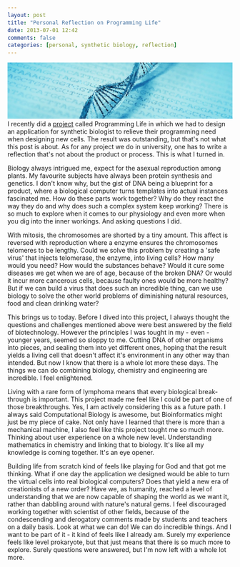 ```yaml
---
layout: post
title: "Personal Reflection on Programming Life"
date: 2013-07-01 12:42
comments: false
categories: [personal, synthetic biology, reflection]
---
```

![](/images/headers/blurrydna.png)
I recently did a [project](http://djdex.net/sb) called Programming Life in which we had to design an application for synthetic biologist to relieve their programming need when designing new cells. The result was outstanding, but that's not what this post is about. As for any project we do in university, one has to write a reflection that's not about the product or process. This is what I turned in.

<!-- more -->

Biology always intrigued me, expect for the asexual reproduction among plants. My favourite subjects have always been protein synthesis and genetics. I don't know why, but the gist of DNA being a blueprint for a product, where a biological computer turns templates into actual instances fascinated me. How do these parts work together? Why do they react the way they do and why does such a complex system keep working? There is so much to explore when it comes to our physiology and even more when you dig into the inner workings. And asking questions I did.

With mitosis, the chromosomes are shorted by a tiny amount. This affect is reversed with reproduction where a enzyme ensures the chromosomes telomeres to be lengthy. Could we solve this problem by creating a 'safe virus' that injects telomerase, the enzyme, into living cells? How many would you need? How would the substances behave? Would it cure some diseases we get when we are of age, because of the broken DNA? Or would it incur more cancerous cells, because faulty ones would be more healthy? But if we can build a virus that does such an incredible thing, can we use biology to solve the other world problems of diminishing natural resources, food and clean drinking water? 

This brings us to today. Before I dived into this project, I always thought the questions and challenges mentioned above were best answered by the field of biotechnology. However the principles I was tought in my - even - younger years, seemed so sloppy to me. Cutting DNA of other organisms into pieces, and sealing them into yet different ones, hoping that the result yields a living cell that doesn't affect it's environment in any other way than intended. But now I know that there is a whole lot more these days. The things we can do combining biology, chemistry and engineering are incredible. I feel enlightened. 

Living with a rare form of lymphoma means that every biological break-through is important. This project made me feel like I could be part of one of those breakthroughs. Yes, I am actively considering this as a future path. I always said Computational Biology is awesome, but Bioinformatics might just be my piece of cake. Not only have I learned that there is more than a mechanical machine, I also feel like this project tought me so much more. Thinking about user experience on a whole new level. Understanding mathematics in chemistry and linking that to biology. It's like all my knowledge is coming together. It's an eye opener.

Building life from scratch kind of feels like playing for God and that got me thinking. What if one day the application we designed would be able to turn the virtual cells into real biological computers? Does that yield a new era of creationists of a new order? Have we, as humanity, reached a level of understanding that we are now capable of shaping the world as we want it, rather than dabbling around with nature's natural gems. I feel discouraged working together with scientist of other fields, because of the condescending and derogatory comments made by students and teachers on a daily basis. Look at what we can do! We can do incredible things. And I want to be part of it - it kind of feels like I already am. Surely my experience feels like level prokaryote, but that just means that there is so much more to explore. Surely questions were answered, but I'm now left with a whole lot more.